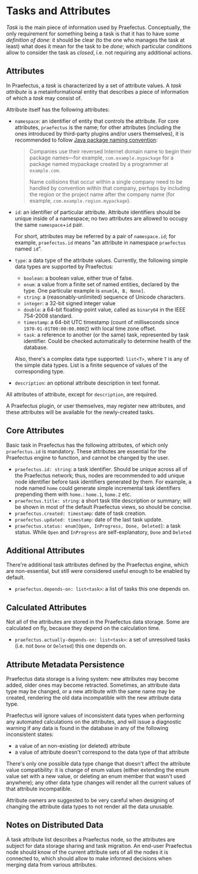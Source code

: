 Tasks and Attributes
====================

_Task_ is the main piece of information used by Praefectus. Conceptually, the
only requirement for something being a task is that it has to have some
_definition of done_: it should be clear (to the one who manages the task at
least) what does it mean for the task to be _done_; which particular conditions
allow to consider the task as _closed_, i.e. not requiring any additional
actions.

Attributes
----------

In Praefectus, a _task_ is characterized by a set of attribute values. A _task
attribute_ is a metainformational entity that describes a piece of information
of which a _task_ may consist of.

Attribute itself has the following attributes:

- `namespace`: an identifier of entity that controls the attribute. For core
  attributes, `praefectus` is the name; for other attributes (including the ones
  introduced by third-party plugins and/or users themselves), it is recommended
  to follow [Java package naming convention][java-package-naming]:

  > Companies use their reversed Internet domain name to begin their package
  > names—for example, `com.example.mypackage` for a package named mypackage
  > created by a programmer at `example.com`.
  >
  > Name collisions that occur within a single company need to be handled by
  > convention within that company, perhaps by including the region or the
  > project name after the company name (for example,
  > `com.example.region.mypackage`).

- `id`: an identifier of particular attribute. Attribute identifiers should be
  unique inside of a namespace; no two attributes are allowed to occupy the same
  `namespace`+`id` pair.

  For short, attributes may be referred by a pair of `namespace.id`; for
  example, `praefectus.id` means "an attribute in namespace `praefectus` named
  `id`".

- `type`: a data type of the attribute values. Currently, the following simple
  data types are supported by Praefectus:

  - `boolean`: a boolean value, either true of false.
  - `enum`: a value from a finite set of named entities, declared by the type.
    One particular example is `enum[A, B, None]`.
  - `string`: a (reasonably-unlimited) sequence of Unicode characters.
  - `integer`: a 32-bit signed integer value
  - `double`: a 64-bit floating-point value, called as `binary64` in the IEEE
    754-2008 standard.
  - `timestamp`: a 64-bit UTC timestamp (count of milliseconds since
    `1970-01-01T00:00:00.000Z`) with local time zone offset.
  - `task`: a reference to another (or the same) task, represented by task
    identifier. Could be checked automatically to determine health of the
    database.

  Also, there's a complex data type supported: `list<T>`, where `T` is any of
  the simple data types. List is a finite sequence of values of the
  corresponding type.

- `description`: an optional attribute description in text format.

All attributes of attribute, except for `description`, are required.

A Praefectus plugin, or user themselves, may register new attributes, and these
attributes will be available for the newly-created tasks.

Core Attributes
---------------

Basic task in Praefectus has the following attributes, of which only
`praefectus.id` is mandatory. These attributes are essential for the Praefectus
engine to function, and cannot be changed by the user.

- `praefectus.id: string`: a task identifier. Should be unique across all of the
  Praefectus network; thus, nodes are recommended to add unique node identifier
  before task identifiers generated by them. For example, a node named `home`
  could generate simple incremental task identifiers prepending them with
  `home.`: `home.1`, `home.2` etc.
- `praefectus.title: string`: a short task title description or summary; will be
  shown in most of the default Praefectus views, so should be concise.
- `praefectus.created: timestamp`: date of task creation.
- `praefectus.updated: timestamp`: date of the last task update.
- `praefectus.status: enum[Open, InProgress, Done, Deleted]`: a task status.
  While `Open` and `InProgress` are self-explanatory, `Done` and `Deleted`

Additional Attributes
---------------------

There're additional task attributes defined by the Praefectus engine, which are
non-essential, but still were considered useful enough to be enabled by default.

- `praefectus.depends-on: list<task>`: a list of tasks this one depends on.

Calculated Attributes
---------------------

Not all of the attributes are stored in the Praefectus data storage. Some are
calculated on fly, because they depend on the calculation time.

- `praefectus.actually-depends-on: list<task>`: a set of unresolved tasks (i.e.
  not `Done` or `Deleted`) this one depends on.

Attribute Metadata Persistence
------------------------------

Praefectus data storage is a living system: new attributes may become added,
older ones may become retracted. Sometimes, an attribute data type may be
changed, or a new attribute with the same name may be created, rendering the old
data incompatible with the new attribute data type.

Praefectus will ignore values of inconsistent data types when performing any
automated calculations on the attributes, and will issue a diagnostic warning if
any data is found in the database in any of the following inconsistent states:

- a value of an non-existing (or deleted) attribute
- a value of attribute doesn't correspond to the data type of that attribute

There's only one possible data type change that doesn't affect the attribute
value compatibility: it is change of enum values (either extending the enum
value set with a new value, or deleting an enum member that wasn't used
anywhere); any other data type changes will render all the current values of
that attribute incompatible.

Attribute owners are suggested to be very careful when designing of changing the
attribute data types to not render all the data unusable.

Notes on Distributed Data
-------------------------

A task attribute list describes a Praefectus node, so the attributes are subject
for data storage sharing and task migration. An end-user Praefectus node should
know of the current attribute sets of all the nodes it is connected to, which
should allow to make informed decisions when merging data from various
attributes.

[java-package-naming]: https://docs.oracle.com/javase/tutorial/java/package/namingpkgs.html
